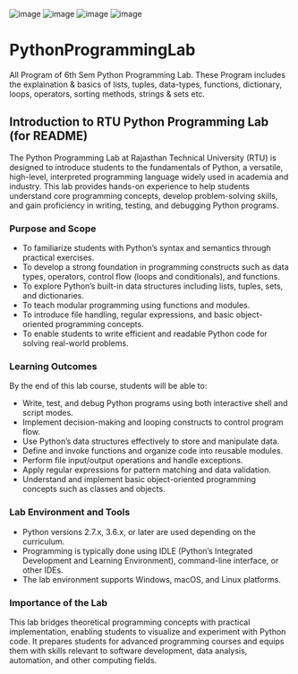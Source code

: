 ![image](https://github.com/user-attachments/assets/88555ffe-a2fa-4460-be76-f0acbf4e4411)
![image](https://github.com/user-attachments/assets/e1876083-506a-4315-9869-a0e9419a4cdd)
![image](https://github.com/user-attachments/assets/9ab7d0c8-b387-42cc-bd24-597fc0f90ac6)
![image](https://github.com/user-attachments/assets/8d107bb7-0ed2-4417-868d-93d3884407dd)
# PythonProgrammingLab
All Program of 6th Sem Python Programming Lab. These Program includes the explaination & basics of lists, tuples, data-types, functions, dictionary, loops, operators, sorting methods, strings & sets etc.
## Introduction to RTU Python Programming Lab (for README)
The Python Programming Lab at Rajasthan Technical University (RTU) is designed to introduce students to the fundamentals of Python, a versatile, high-level, interpreted programming language widely used in academia and industry. This lab provides hands-on experience to help students understand core programming concepts, develop problem-solving skills, and gain proficiency in writing, testing, and debugging Python programs.

### Purpose and Scope
- To familiarize students with Python’s syntax and semantics through practical exercises.
- To develop a strong foundation in programming constructs such as data types, operators, control flow (loops and conditionals), and functions.
- To explore Python’s built-in data structures including lists, tuples, sets, and dictionaries.
- To teach modular programming using functions and modules.
- To introduce file handling, regular expressions, and basic object-oriented programming concepts.
- To enable students to write efficient and readable Python code for solving real-world problems.

### Learning Outcomes
By the end of this lab course, students will be able to:
- Write, test, and debug Python programs using both interactive shell and script modes.
- Implement decision-making and looping constructs to control program flow.
- Use Python’s data structures effectively to store and manipulate data.
- Define and invoke functions and organize code into reusable modules.
- Perform file input/output operations and handle exceptions.
- Apply regular expressions for pattern matching and data validation.
- Understand and implement basic object-oriented programming concepts such as classes and objects.

### Lab Environment and Tools
- Python versions 2.7.x, 3.6.x, or later are used depending on the curriculum.
- Programming is typically done using IDLE (Python’s Integrated Development and Learning Environment), command-line interface, or other IDEs.
- The lab environment supports Windows, macOS, and Linux platforms.

### Importance of the Lab
This lab bridges theoretical programming concepts with practical implementation, enabling students to visualize and experiment with Python code. It prepares students for advanced programming courses and equips them with skills relevant to software development, data analysis, automation, and other computing fields.
